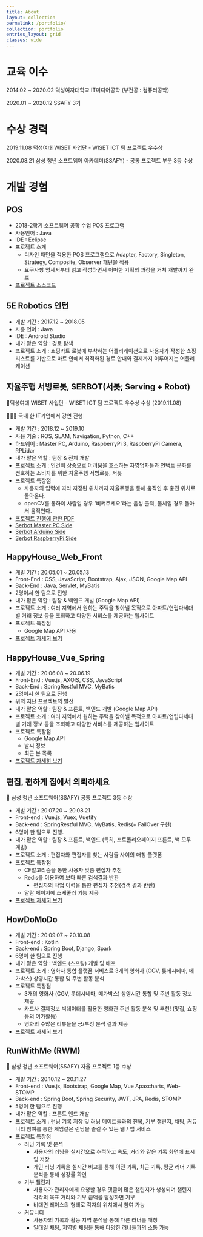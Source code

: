 ```yaml
---
title: About
layout: collection
permalink: /portfolio/
collection: portfolio
entries_layout: grid
classes: wide
---
```


# 교육 이수

2014.02 ~ 2020.02 덕성여자대학교 IT미디어공학 (부전공 : 컴퓨터공학)

2020.01 ~ 2020.12  SSAFY 3기

# 수상 경력

2019.11.08 덕성여대 WISET 사업단 - WISET ICT 팀 프로젝트 우수상

2020.08.21 삼성 청년 소프트웨어 아카데미(SSAFY) - 공통 프로젝트 부분 3등 수상

# 개발 경험

## POS

- 2018-2학기 소프트웨어 공학 수업 POS 프로그램
- 사용언어 : Java
- IDE : Eclipse
- 프로젝트 소개
  - 디자인 패턴을 적용한 POS 프로그램으로 Adapter, Factory, Singleton, Strategy, Composite, Observer 패턴을 적용
  - 요구사항 명세서부터 읽고 작성하면서 어떠한 기획의 과정을 거쳐 개발까지 완료
- [프로젝트 소스코드](https://github.com/soohyun0907/POS)

## 5E Robotics 인턴

- 개발 기간 : 2017.12 ~ 2018.05
- 사용 언어 : Java
- IDE : Android Studio
- 내가 맡은 역할 : 경로 탐색
- 프로젝트 소개 : 쇼핑카트 로봇에 부착하는 어플리케이션으로 사용자가 작성한 쇼핑 리스트를 기반으로 마트 안에서 최적화된 경로 안내와 결제까지 이루어지는 어플리케이션

## 자율주행 서빙로봇, SERBOT(서봇; Serving + Robot)

🥈덕성여대 WISET 사업단 - WISET ICT 팀 프로젝트 우수상 수상 (2019.11.08)

👩🏻‍🏫 국내 한 IT기업에서 강연 진행

- 개발 기간 : 2018.12 ~ 2019.10
- 사용 기술 : ROS, SLAM, Navigation, Python, C++
- 하드웨어 : Master PC, Arduino, RaspberryPi 3, RaspberryPi Camera, RPLidar
- 내가 맡은 역할 : 팀장 & 전체 개발
- 프로젝트 소개 : 인건비 상승으로 어려움을 호소하는 자영업자들과 언택트 문화를 선호하는 소비자를 위한 자율주행 서빙로봇, 서봇
- 프로젝트 특장점
  - 사용자의 입력에 따라 지정된 위치까지 자율주행을 통해 움직인 후 충전 위치로 돌아온다.
  - openCV를 통하여 사람일 경우 '비켜주세요'라는 음성 출력, 물체일 경우 돌아서 움직인다.
- [프로젝트 진행에 관한 PDF](https://github.com/soohyun0907/serbot_pdf)
- [Serbot Master PC Side](https://github.com/soohyun0907/serbot_pc)
- [Serbot Arduino Side](https://github.com/soohyun0907/serbot_arduino)
- [Serbot RaspberryPi Side](https://github.com/soohyun0907/serbot_rpi)

## HappyHouse_Web_Front

- 개발 기간 : 20.05.01 ~ 20.05.13
- Front-End : CSS, JavaScript, Bootstrap, Ajax, JSON, Google Map API
- Back-End : Java, Servlet, MyBatis
- 2명이서 한 팀으로 진행
- 내가 맡은 역할 : 팀장 & 백엔드 개발 (Google Map API)
- 프로젝트 소개 : 여러 지역에서 원하는 주택을 찾아낼 목적으로 아파트/연립다세대별 거래 정보 등을 조회하고 다양한 서비스를 제공하는 웹사이트
- 프로젝트 특장점
  - Google Map API 사용
- [프로젝트 자세히 보기](https://github.com/soohyun0907/Projects/tree/master/happyhouse_web_front)

## HappyHouse_Vue_Spring

- 개발 기간 : 20.06.08 ~ 20.06.19
- Front-End : Vue.js, AXOIS, CSS, JavaScript
- Back-End : SpringRestful MVC, MyBatis
- 2명이서 한 팀으로 진행
- 위의 지난 프로젝트의 발전
- 내가 맡은 역할 : 팀장 & 프론트, 백엔드 개발 (Google Map API)
- 프로젝트 소개 : 여러 지역에서 원하는 주택을 찾아낼 목적으로 아파트/연립다세대별 거래 정보 등을 조회하고 다양한 서비스를 제공하는 웹사이트
- 프로젝트 특장점
  - Google Map API
  - 날씨 정보
  - 최근 본 목록
- [프로젝트 자세히 보기](https://github.com/soohyun0907/Projects/tree/master/HappyHouse_Vue_Spring)

## 편집, 편하게 집에서 의뢰하세요

🥉 삼성 청년 소프트웨어(SSAFY) 공통 프로젝트 3등 수상

- 개발 기간 : 20.07.20 ~ 20.08.21
- Front-end : Vue.js, Vuex, Vuetify
- Back-end : SpringRestful MVC, MyBatis, Redis(+ FailOver 구현)
- 6명이 한 팀으로 진행.
- 내가 맡은 역할 : 팀장 & 프론트, 백엔드 (특히, 포트폴리오페이지 프론트, 백 모두 개발)
- 프로젝트 소개 : 편집자와 편집자를 찾는 사람들 사이의 매칭 플랫폼
- 프로젝트 특장점
  - CF알고리즘을 통한 사용자 맞춤 편집자 추천
  - Redis를 이용하여 보다 빠른 검색결과 반환
    - 편집자의 작업 이력을 통한 편집자 추천(검색 결과 반환)
  - 알람 페이지에 스케줄러 기능 제공
- [프로젝트 자세히 보기](https://github.com/soohyun0907/VideoEditorMatchingPlatform)

## HowDoMoDo

- 개발 기간 : 20.09.07 ~ 20.10.08
- Front-end : Kotlin
- Back-end : Spring Boot, Django, Spark
- 6명이 한 팀으로 진행
- 내가 맡은 역할 : 백엔드 (스프링) 개발 및 배포
- 프로젝트 소개 : 영화사 통합 플랫폼 서비스로 3개의 영화사 (CGV, 롯데시네마, 메가박스) 상영시간 통합 및 주변 활동 분석
- 프로젝트 특장점
  - 3개의 영화사 (CGV, 롯데시네마, 메가박스) 상영시간 통합 및 주변 활동 정보 제공
  - 카드사 결제정보 빅데이터를 활용한 영화관 주변 활동 분석 및 추천! (맛집, 쇼핑 등의 여가활동)
  - 영화의 수많은 리뷰들을 긍/부정 분석 결과 제공
- [프로젝트 자세히 보기](https://github.com/soohyun0907/HowDoMoDo)

## RunWithMe (RWM)

🥇 삼성 청년 소프트웨어(SSAFY) 자율 프로젝트 1등 수상

- 개발 기간 : 20.10.12 ~ 20.11.27
- Front-end : Vue.js, Bootstrap, Google Map, Vue Apaxcharts, Web-STOMP
- Back-end : Spring Boot, Spring Security, JWT, JPA, Redis, STOMP
- 5명이 한 팀으로 진행
- 내가 맡은 역할 : 프론트 엔드 개발
- 프로젝트 소개 : 런닝 기록 저장 및 러닝 메이트들과의 친목, 기부 챌린지, 채팅, 커뮤니티 참여를 통한 게임같은 런닝을 즐길 수 있는 웹 / 앱 서비스
- 프로젝트 특장점
  - 러닝 기록 및 분석
    - 사용자의 러닝을 실시간으로 추적하고 속도, 거리와 같은 기록 화면에 표시 및 저장
    - 개인 러닝 기록을 실시간 비교를 통해 이전 기록, 최근 기록, 평균 러너 기록 분석을 통해 성장률 확인
  - 기부 챌린지
    - 사용자가 관리자에게 요청할 경우 댓글이 많은 챌린지가 생성되며 챌린지 각각의 목표 거리와 기부 금액을 달성하면 기부
    - 비대면 레이스의 형태로 각자의 위치에서 참여 가능
  - 커뮤니티
    - 사용자의 기록과 활동 지역 분석을 통해 다른 러너를 매칭
    - 일대일 채팅, 지역별 채팅을 통해 다양한 러너들과의 소통 가능